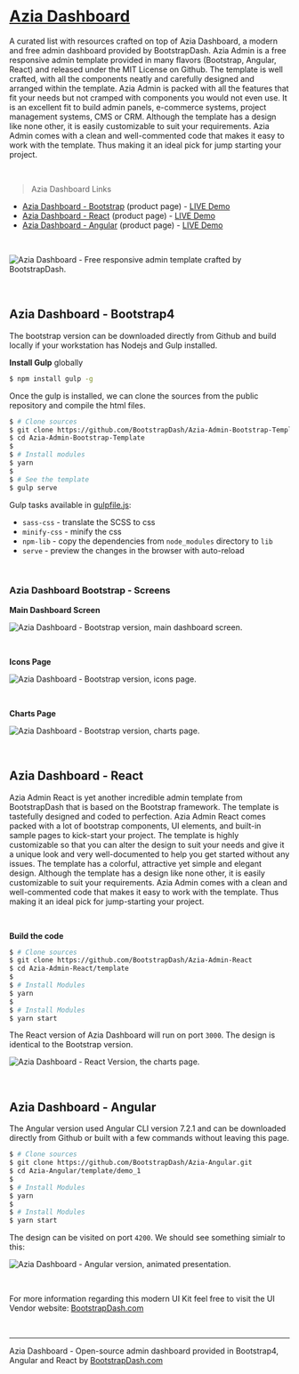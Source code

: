 # [Azia Dashboard](https://admin-dashboards.com/azia-dashboard-free-admin-panel/)

A curated list with resources crafted on top of Azia Dashboard, a modern and free admin dashboard provided by BootstrapDash. Azia Admin is a free responsive admin template provided in many flavors (Bootstrap, Angular, React) and released under the MIT License on Github. The template is well crafted, with all the components neatly and carefully designed and arranged within the template. Azia Admin is packed with all the features that fit your needs but not cramped with components you would not even use. It is an excellent fit to build admin panels, e-commerce systems, project management systems, CMS or CRM.
Although the template has a design like none other, it is easily customizable to suit your requirements. Azia Admin comes with a clean and well-commented code that makes it easy to work with the template. Thus making it an ideal pick for jump starting your project.

<br />

> Azia Dashboard Links

- [Azia Dashboard - Bootstrap](https://www.bootstrapdash.com/product/azia-free/?ref=23) (product page) - [LIVE Demo](https://www.bootstrapdash.com/demo/azia-free/template/)
- [Azia Dashboard - React](https://www.bootstrapdash.com/product/azia-admin-react-free/?ref=23) (product page) - [LIVE Demo](https://www.bootstrapdash.com/demo/azia-react-free/template/preview/dashboard)
- [Azia Dashboard - Angular](https://www.bootstrapdash.com/product/azia-admin-angular-free/?ref=23) (product page) - [LIVE Demo](https://www.bootstrapdash.com/demo/azia-angular-free/preview/demo_1/dashboard)

<br />

![Azia Dashboard - Free responsive admin template crafted by BootstrapDash.](https://raw.githubusercontent.com/admin-dashboards/bootstrap-template-azia-admin/master/media/bootstrap-template-azia-admin-intro.gif)

<br />

## Azia Dashboard - Bootstrap4

The bootstrap version can be downloaded directly from Github and build locally if your workstation has Nodejs and Gulp installed. 

**Install Gulp** globally

```bash
$ npm install gulp -g
```

Once the gulp is installed, we can clone the sources from the public repository and compile the html files.

```bash
$ # Clone sources
$ git clone https://github.com/BootstrapDash/Azia-Admin-Bootstrap-Template.git
$ cd Azia-Admin-Bootstrap-Template
$ 
$ # Install modules
$ yarn
$ 
$ # See the template
$ gulp serve
```

Gulp tasks available in [gulpfile.js](https://github.com/BootstrapDash/Azia-Admin-Bootstrap-Template/blob/master/gulpfile.js): 

- `sass-css` - translate the SCSS to css
- `minify-css` - minify the css
- `npm-lib` - copy the dependencies from `node_modules` directory to `lib`
- `serve` - preview the changes in the browser with auto-reload

<br />

### Azia Dashboard Bootstrap - Screens

**Main Dashboard Screen**

![Azia Dashboard - Bootstrap version, main dashboard screen.](https://raw.githubusercontent.com/admin-dashboards/bootstrap-template-azia-admin/master/media/bootstrap-template-azia-admin-screen.png)

<br />

**Icons Page**

![Azia Dashboard - Bootstrap version, icons page.](https://raw.githubusercontent.com/admin-dashboards/bootstrap-template-azia-admin/master/media/bootstrap-template-azia-admin-screen-icons.png)

<br />

**Charts Page**

![Azia Dashboard - Bootstrap version, charts page.](https://raw.githubusercontent.com/admin-dashboards/bootstrap-template-azia-admin/master/media/bootstrap-template-azia-admin-screen-charts.png)

<br >

## Azia Dashboard - React

Azia Admin React is yet another incredible admin template from BootstrapDash that is based on the Bootstrap framework. The template is tastefully designed and coded to perfection. Azia Admin React comes packed with a lot of bootstrap components, UI elements, and built-in sample pages to kick-start your project.
The template is highly customizable so that you can alter the design to suit your needs and give it a unique look and very well-documented to help you get started without any issues. The template has a colorful, attractive yet simple and elegant design.
Although the template has a design like none other, it is easily customizable to suit your requirements. Azia Admin comes with a clean and well-commented code that makes it easy to work with the template. Thus making it an ideal pick for jump-starting your project.

<br />

**Build the code**

```bash
$ # Clone sources
$ git clone https://github.com/BootstrapDash/Azia-Admin-React
$ cd Azia-Admin-React/template
$ 
$ # Install Modules
$ yarn
$
$ # Install Modules
$ yarn start
```

The React version of Azia Dashboard will run on port `3000`. The design is identical to the Bootstrap version. 

![Azia Dashboard - React Version, the charts page.](https://raw.githubusercontent.com/admin-dashboards/react-dashboard-azia-admin/master/media/react-dashboard-azia-admin-screen-charts.png)

<br />

## Azia Dashboard - Angular

The Angular version used Angular CLI version 7.2.1 and can be downloaded directly from Github or built with a few commands without leaving this page. 

```bash
$ # Clone sources
$ git clone https://github.com/BootstrapDash/Azia-Angular.git
$ cd Azia-Angular/template/demo_1
$ 
$ # Install Modules
$ yarn
$
$ # Install Modules
$ yarn start
```

The design can be visited on port `4200`. We should see something simialr to this: 

![Azia Dashboard - Angular version, animated presentation.](https://raw.githubusercontent.com/admin-dashboards/angular-dashboard-azia-admin/master/media/angular-dashboard-azia-admin-intro.gif)

<br />

For more information regarding this modern UI Kit feel free to visit the UI Vendor website: [BootstrapDash.com](https://www.bootstrapdash.com/?ref=23)

<br />

--- 
Azia Dashboard - Open-source admin dashboard provided in Bootstrap4, Angular and React by [BootstrapDash.com](https://www.bootstrapdash.com/?ref=23) 
